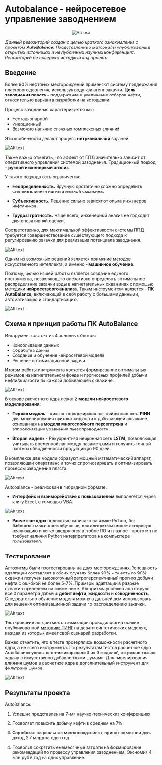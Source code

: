 # Autobalance - нейросетевое управление заводнением
<div align = "center">

![Alt text](image/image.png)
</div>


*Данный репозиторий создан с целью краткого ознакомления с проектом **AutoBalance**. Представленные материалы опубликованы в открытых источниках и на публичных научных конференциях. Репозиторий не содержит исходный код проекта.*

## Введение

Более 90% нефтяных месторождений применяют систему поддержания пластового давления, используя воду как агент закачки. **Цель заводнения пласта** - поддержание и увеличение отборов нефти, относительно варианта разработки на истощении.

Процесс заводнения характеризуется как:
* Нестационарный
* Инерционный
* Возможно наличие сложных комплексных влияний

Эти особенности делают процесс **нетривиальной** задачей.

![Alt text](image/image-2.png)

Также важно отметить, что эффект от ППД значительно зависит от оперативного управления системой заводнения. Традиционный подход - **ручной инженерный анализ**.

У такого подхода есть ограничения:

* **Неопределенность.** Вручную достаточно сложно определить степень влияния нагнетательной скважины.

* **Субъективность.** Решение сильно зависят от опыта инженеров нефтяников.

* **Трудозатратность.** Чаще всего, инженерный анализ не подходит для оперативной оценки.

Соответственно, для максимальной эффективности системы ППД требуется совершенствование существующего подхода к регулированию закачки для реализации потенциала заводнения.

![Alt text](image/image-3.png)

Одним из возможных решений является примение методов искусственного интеллекта, а именно - **машинное обучение**.

Поэтому, целью нашей работы является создание единого инструмента, позволяющего оперативно определять оптимальное распределение закачки воды в нагнетательных скважинах  с помощью методики **нейросетвеого анализа**. Таким инструментом является - **ПК AutoBalance**, включающий в себя работу с большими данными, автоматизацию и стандартизацию.  

![Alt text](image/image-6.png)

## Схема и принцип работы ПК AutoBalance

Инструмент состоит из 4 основных блоков:
* Консолидация данных
* Обработка данны
* Создание и обучение нейросетевой модели
* Решение оптимизационной задачи.

Итогом работы инструмента является формирование оптимальных режимов на нагнетательном фонде и прогнозных профилей добычи нефти/жидкости по каждой добывающей скважине.

![Alt text](image/image-7.png)

В основе расчетного ядра лежат **2 модели нейросетевого моделирования**:

* **Первая модель** - физико-информированная нейронная сеть **PINN** для моделирования притока жидкости к добывающей скважине, основанная на **модели многослойного персептрона** и аппроксимации уравнения пьезопроводности.

* **Вторая модель** - Рекуррентная нейронная сеть **LSTM**, позволяющая учитывать временной лаг между параметрами и получить точный прогноз обводненности продукции до 90 дней.

В комплексе две модели образуют мощный математический аппарат, позволяющий оперативно и точно спрогнозировать и оптимизировать процессы заводнения пласта.

![Alt text](image/image-8.png)

Autobalance - реализован в гибридном формате. 

* **Интерфейс и взаимодействие с пользователем** выполняется через книгу Excel, с помощью VBA. 

![Alt text](image/image-9.png)

* **Расчетное ядро** полностью написано на языке Python, без библиотек машинного обучения, все алгоритмы имеют авторскую реализацию и легко внедряются в любое ПО и главное - прототип не требует наличия Python интерпретатора на компьютере пользователя.

## Тестирование

Алгоритмы были протестированы на двух месторождениях. Успешность адаптации составляет в обоих случаях более 90% - то есть по 90% скважин получен высокоточный ретроперспективный прогноз добычи нефти с ошибкой не более 5-7%. Примеры адаптации в разрезе скважин приведены на схеме ниже. Алгоритмы успешно адаптируют все 3 параметра добычи: **дебит нефти**, **жидкости** и **обводненность**. Следовательно обучение модели можно в дальнейшем использовать для решения оптимизационной задачи по распределению закачки.

![Alt text](image/image-11.png)

Тестирование алгоритмов оптимизации проводилось на основе опубликованной [методике ТИНГ](https://togi.ru/wp-content/uploads/2022/05/9.pdf) на девяти синтетических моделях, каждая из которых имеет свой сценарий разработки.

Важно отметить, что в тесте проверялись возможности расчетного ядра, а не всего инструмента. По результатам тестов расчетное ядро AutoBalance успешно оптимизировало 8 из 9 моделей, не решив только задачу с искусственно добавленными шумами. Для нивелирования влияния шумов в расчетное ядра в дополнительный инструмент для фильтраии шумов.

![Alt text](image/image-12.png)

## Результаты проекта

AutoBalance:
1) Успешно представлен на 7-ми научно-технических конференциях

2) Позволяет повысить добычу нефти в среднем на 7%

2) Опробован на реальных месторождениях и принес компании доп. доход 2.7 млрд за один год

3) Позволил сократить ежемесячные затраты на формирование рекомендаций по процессу управления заводнением. Экономия 4 млн.руб в год на одно управление.


